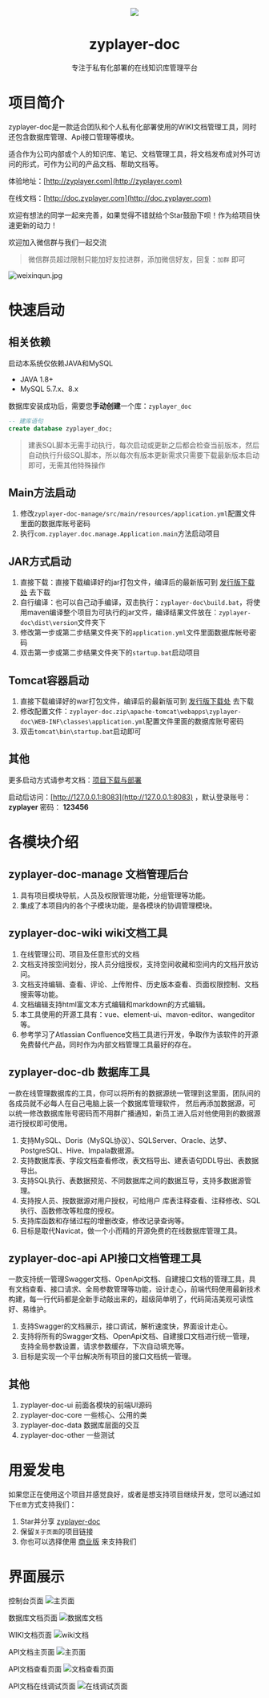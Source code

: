 <p align="center">
    <img src="https://gitee.com/dromara/zyplayer-doc/raw/master/zyplayer-doc-other/resource/logo.png">
</p>

<h1 align="center">zyplayer-doc</h1>

<p align="center">专注于私有化部署的在线知识库管理平台</p>

# 项目简介
zyplayer-doc是一款适合团队和个人私有化部署使用的WIKI文档管理工具，同时还包含数据库管理、Api接口管理等模块。

适合作为公司内部或个人的知识库、笔记、文档管理工具，将文档发布成对外可访问的形式，可作为公司的产品文档、帮助文档等。

体验地址：[http://zyplayer.com](http://zyplayer.com)

在线文档：[http://doc.zyplayer.com](http://doc.zyplayer.com)

欢迎有想法的同学一起来完善，如果觉得不错就给个Star鼓励下呗！作为给项目快速更新的动力！

欢迎加入微信群与我们一起交流
> 微信群员超过限制只能加好友拉进群，添加微信好友，回复：`加群` 即可

![weixinqun.jpg](https://gitee.com/dromara/zyplayer-doc/raw/master/zyplayer-doc-other/resource/weixinqun.png)

# 快速启动
## 相关依赖
启动本系统仅依赖JAVA和MySQL
- JAVA 1.8+
- MySQL 5.7.x、8.x

数据库安装成功后，需要您**手动创建**一个库：`zyplayer_doc`

```sql
-- 建库语句
create database zyplayer_doc;
```

> 建表SQL脚本无需手动执行，每次启动或更新之后都会检查当前版本，然后自动执行升级SQL脚本，所以每次有版本更新需求只需要下载最新版本启动即可，无需其他特殊操作

## Main方法启动
1. 修改`zyplayer-doc-manage/src/main/resources/application.yml`配置文件里面的数据库账号密码
2. 执行`com.zyplayer.doc.manage.Application.main`方法启动项目

## JAR方式启动
1. 直接下载：直接下载编译好的jar打包文件，编译后的最新版可到 [发行版下载处](https://gitee.com/dromara/zyplayer-doc/releases) 去下载
2. 自行编译：也可以自己动手编译，双击执行：`zyplayer-doc\build.bat`，将使用maven编译整个项目为可执行的jar文件，编译结果文件放在：`zyplayer-doc\dist\version`文件夹下
3. 修改第一步或第二步结果文件夹下的`application.yml`文件里面数据库帐号密码
4. 双击第一步或第二步结果文件夹下的`startup.bat`启动项目

## Tomcat容器启动
1. 直接下载编译好的war打包文件，编译后的最新版可到 [发行版下载处](https://gitee.com/dromara/zyplayer-doc/releases) 去下载
2. 修改配置文件：`zyplayer-doc.zip\apache-tomcat\webapps\zyplayer-doc\WEB-INF\classes\application.yml`配置文件里面的数据库账号密码
3. 双击`tomcat\bin\startup.bat`启动即可

## 其他
更多启动方式请参考文档：[项目下载与部署](http://doc.zyplayer.com/#/integrate/zyplayer-doc/opensource/279)

启动后访问：[http://127.0.0.1:8083](http://127.0.0.1:8083) ，默认登录账号： **zyplayer**  密码： **123456**

# 各模块介绍
## zyplayer-doc-manage 文档管理后台
1. 具有项目模块导航，人员及权限管理功能，分组管理等功能。
2. 集成了本项目内的各个子模块功能，是各模块的协调管理模块。

## zyplayer-doc-wiki wiki文档工具
1. 在线管理公司、项目及任意形式的文档
2. 文档支持按空间划分，按人员分组授权，支持空间收藏和空间内的文档开放访问。
3. 文档支持编辑、查看、评论、上传附件、历史版本查看、页面权限控制、文档搜索等功能。
4. 文档编辑支持html富文本方式编辑和markdown的方式编辑。
5. 本工具使用的开源工具有：vue、element-ui、mavon-editor、wangeditor等。
6. 参考学习了Atlassian Confluence文档工具进行开发，争取作为该软件的开源免费替代产品，同时作为内部文档管理工具最好的存在。

## zyplayer-doc-db 数据库工具
一款在线管理数据库的工具，你可以将所有的数据源统一管理到这里面，团队间的各成员就不必每人在自己电脑上装一个数据库管理软件，
然后再添加数据源，可以统一修改数据库账号密码而不用群广播通知，新员工进入后对他使用到的数据源进行授权即可使用。

1. 支持MySQL、Doris（MySQL协议）、SQLServer、Oracle、达梦、PostgreSQL、Hive、Impala数据源。
2. 支持数据库表、字段文档查看修改，表文档导出、建表语句DDL导出、表数据导出。
3. 支持SQL执行、表数据预览、不同数据库之间的数据互导，支持多数据源管理。
4. 支持按人员、按数据源对用户授权，可给用户 库表注释查看、注释修改、SQL执行、函数修改等粒度的授权。
5. 支持库函数和存储过程的增删改查，修改记录查询等。
6. 目标是取代Navicat，做一个小而精的开源免费的在线数据库管理工具。

## zyplayer-doc-api API接口文档管理工具
一款支持统一管理Swagger文档、OpenApi文档、自建接口文档的管理工具，具有文档查看、接口请求、全局参数管理等功能，设计走心，前端代码使用最新技术构建，每一行代码都是全新手动敲出来的，超级简单明了，代码简洁美观可读性好、易维护。

1. 支持Swagger的文档展示，接口调试，解析速度快，界面设计走心。
2. 支持将所有的Swagger文档、OpenApi文档、自建接口文档进行统一管理，支持全局参数设置，请求参数缓存，下次自动填充等。
3. 目标是实现一个平台解决所有项目的接口文档统一管理。

## 其他
1. zyplayer-doc-ui 前面各模块的前端UI源码
2. zyplayer-doc-core 一些核心、公用的类
3. zyplayer-doc-data 数据库层面的交互
5. zyplayer-doc-other 一些测试

# 用爱发电
如果您正在使用这个项目并感觉良好，或者是想支持项目继续开发，您可以通过如下`任意`方式支持我们：
1. Star并分享 [zyplayer-doc](https://gitee.com/zyplayer/zyplayer-doc)
2. 保留`关于页面`的项目链接
3. 你也可以选择使用 [商业版](https://doc.zyplayer.com/#/integrate/zyplayer-doc/commercial) 来支持我们

# 界面展示
控制台页面
![主页面](https://images.gitee.com/uploads/images/2020/0516/125840_d6284954_596905.png "主页面.png")

数据库文档页面
![数据库文档](https://images.gitee.com/uploads/images/2020/0516/130017_254f9559_596905.png "数据库文档.png")

WIKI文档页面
![wiki文档](https://images.gitee.com/uploads/images/2020/0516/130119_bc2f5021_596905.png "wiki文档.png")

API文档主页面
![主页面](https://images.gitee.com/uploads/images/2021/1120/181101_87903c1f_596905.png "主页面.png")

API文档查看页面
![文档查看页面](https://images.gitee.com/uploads/images/2021/1120/181135_0b6034e4_596905.png "文档查看页面.png")

API文档在线调试页面
![在线调试页面](https://images.gitee.com/uploads/images/2021/1120/181205_462cb4aa_596905.png "在线调试页面.png")
